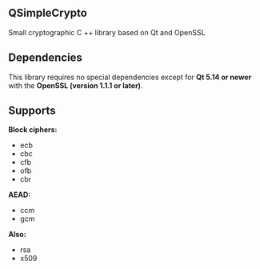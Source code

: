## QSimpleCrypto
Small cryptographic C ++ library based on Qt and OpenSSL

## Dependencies
This library requires no special dependencies except for **Qt 5.14 or newer** with the **OpenSSL (version 1.1.1 or later)**.

## Supports
**Block ciphers:**
* ecb
* cbc
* cfb
* ofb
* cbr

**AEAD:**
* ccm
* gcm

**Also:**
* rsa
* x509
